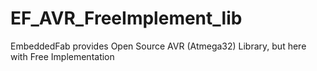 # EF_AVR_FreeImplement_lib
EmbeddedFab provides Open Source AVR (Atmega32) Library, but here with Free Implementation
